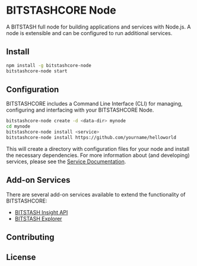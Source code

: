 BITSTASHCORE Node
============

A BITSTASH full node for building applications and services with Node.js. A node is extensible and can be configured to run additional services.

## Install

```bash
npm install -g bitstashcore-node
bitstashcore-node start
```

## Configuration

BITSTASHCORE includes a Command Line Interface (CLI) for managing, configuring and interfacing with your BITSTASHCORE Node.

```bash
bitstashcore-node create -d <data-dir> mynode
cd mynode
bitstashcore-node install <service>
bitstashcore-node install https://github.com/yourname/helloworld
```

This will create a directory with configuration files for your node and install the necessary dependencies. For more information about (and developing) services, please see the [Service Documentation](docs/services.md).

## Add-on Services

There are several add-on services available to extend the functionality of BITSTASHCORE:

- [BITSTASH Insight API](https://github.com/BitStashBlockchain/bitstash-api)
- [BITSTASH Explorer](https://github.com/BitStashBlockchain/bitstash-explorer)

## Contributing



## License
